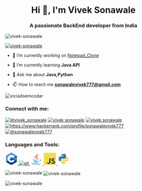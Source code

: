 <h1 align="center">Hi 👋, I'm Vivek Sonawale</h1>
<h3 align="center">A passionate BackEnd developer from India</h3>

<p align="left"> <img src="https://komarev.com/ghpvc/?username=vivek-sonawale&label=Profile%20views&color=0e75b6&style=flat" alt="vivek-sonawale" /> </p>

<p align="left"> <a href="https://github.com/ryo-ma/github-profile-trophy"><img src="https://github-profile-trophy.vercel.app/?username=vivek-sonawale" alt="vivek-sonawale" /></a> </p>

- 🔭 I’m currently working on [Notepad_Clone](https://github.com/Vivek-Sonawale/Notepad_Clone.git)

- 🌱 I’m currently learning **Java API**

- 💬 Ask me about **Java,Python**

- 📫 How to reach me **sonawalevivek777@gmail.com**

![viciadoemcodar](https://github.com/Vivek-Sonawale/Vivek-Sonawale/assets/110754566/2f137e23-37f3-4802-87d4-34b7954b21dc)

<h3 align="left">Connect with me:</h3>
<p align="left">
<a href="https://twitter.com/@vivek_sonawale" target="blank"><img align="center" src="https://raw.githubusercontent.com/rahuldkjain/github-profile-readme-generator/master/src/images/icons/Social/twitter.svg" alt="@vivek_sonawale" height="30" width="40" /></a>
<a href="https://linkedin.com/in/vivek sonawale" target="blank"><img align="center" src="https://raw.githubusercontent.com/rahuldkjain/github-profile-readme-generator/master/src/images/icons/Social/linked-in-alt.svg" alt="vivek sonawale" height="30" width="40" /></a>
<a href="https://instagram.com/vivek.sonawale" target="blank"><img align="center" src="https://raw.githubusercontent.com/rahuldkjain/github-profile-readme-generator/master/src/images/icons/Social/instagram.svg" alt="vivek.sonawale" height="30" width="40" /></a>
<a href="https://www.hackerrank.com/https://www.hackerrank.com/profile/sonawalevivek777" target="blank"><img align="center" src="https://raw.githubusercontent.com/rahuldkjain/github-profile-readme-generator/master/src/images/icons/Social/hackerrank.svg" alt="https://www.hackerrank.com/profile/sonawalevivek777" height="30" width="40" /></a>
<a href="https://www.hackerearth.com/@sonawalevivek777" target="blank"><img align="center" src="https://raw.githubusercontent.com/rahuldkjain/github-profile-readme-generator/master/src/images/icons/Social/hackerearth.svg" alt="@sonawalevivek777" height="30" width="40" /></a>
</p>

<h3 align="left">Languages and Tools:</h3>
<p align="left"> <a href="https://www.w3schools.com/cpp/" target="_blank" rel="noreferrer"> <img src="https://raw.githubusercontent.com/devicons/devicon/master/icons/cplusplus/cplusplus-original.svg" alt="cplusplus" width="40" height="40"/> </a> <a href="https://git-scm.com/" target="_blank" rel="noreferrer"> <img src="https://www.vectorlogo.zone/logos/git-scm/git-scm-icon.svg" alt="git" width="40" height="40"/> </a> <a href="https://www.java.com" target="_blank" rel="noreferrer"> <img src="https://raw.githubusercontent.com/devicons/devicon/master/icons/java/java-original.svg" alt="java" width="40" height="40"/> </a> <a href="https://developer.mozilla.org/en-US/docs/Web/JavaScript" target="_blank" rel="noreferrer"> <img src="https://raw.githubusercontent.com/devicons/devicon/master/icons/javascript/javascript-original.svg" alt="javascript" width="40" height="40"/> </a> <a href="https://www.python.org" target="_blank" rel="noreferrer"> <img src="https://raw.githubusercontent.com/devicons/devicon/master/icons/python/python-original.svg" alt="python" width="40" height="40"/> </a> </p>

<p><img align="left" src="https://github-readme-stats.vercel.app/api/top-langs?username=vivek-sonawale&show_icons=true&locale=en&layout=compact" alt="vivek-sonawale" /></p>

<p>&nbsp;<img align="center" src="https://github-readme-stats.vercel.app/api?username=vivek-sonawale&show_icons=true&locale=en" alt="vivek-sonawale" /></p>

<p><img align="center" src="https://github-readme-streak-stats.herokuapp.com/?user=vivek-sonawale&" alt="vivek-sonawale" /></p>
